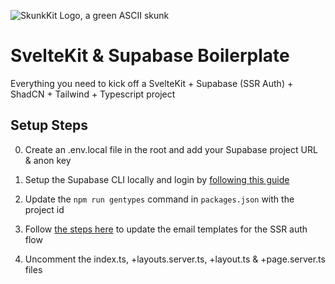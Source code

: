 ![SkunkKit Logo, a green ASCII skunk](https://github.com/coppinger/skunkkit/blob/master/skunkkit-logo.png?raw=true)

# SvelteKit & Supabase Boilerplate

Everything you need to kick off a SvelteKit + Supabase (SSR Auth) + ShadCN + Tailwind + Typescript project

## Setup Steps

0. Create an .env.local file in the root and add your Supabase project URL & anon key

1. Setup the Supabase CLI locally and login by [following this guide](https://supabase.com/docs/guides/cli/getting-started)

2. Update the `npm run gentypes` command in `packages.json` with the project id

3. Follow [the steps here](https://supabase.com/docs/guides/auth/server-side/email-based-auth-with-pkce-flow-for-ssr?framework=sveltekit) to update the email templates for the SSR auth flow

4. Uncomment the index.ts, +layouts.server.ts, +layout.ts & +page.server.ts files
